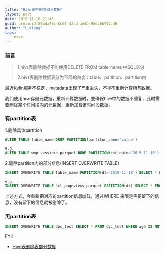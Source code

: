 ```yaml
---
title: "Hive表中删除部分数据"
layout: post
date: 2019-11-18 21:45
guid: urn:uuid:85bda76c-8c07-42ad-ae4b-95dc6b992cd6
author: "Lixiang"
tags:
  - Hive
---
```

### 前言
> 1.hive表删除数据不能使用DELETE FROM table_name 中SQL语句
>
> 2.hive表删除数据要分为不同的粒度：table、partition、partition内

最近Kylin服务不稳定，metadata出现了严重丢失，不得不重新计算所有数据。

我们使用hive存储元数据，重新计算数据时，要确保hive中的数据不重复，此时需要删除某个时间段内的元数据，重新加载该时间段数据。


### 有partition表

1.删除具体partition

```sql
ALTER TABLE table_name DROP PARTITION(partiton_name='value')

e.g.
ALTER TABLE wmp_sessions_parquet DROP PARTITION(cst_date='2019-11-18');
```


2.删除partition内的部分信息(INSERT OVERWRITE TABLE）

```sql
INSERT OVERWRITE TABLE table_name PARTITION(dt='2019-11-18') SELECT * FROM source_table_name WHERE dt='2019-11-18';

e.g.
INSERT OVERWRITE TABLE sxl_pageviews_parquet PARTITION(dt) SELECT * FROM sxl_pageviews_json WHERE dt >= '2019-09-01' AND dt < '2019-10-09';
```

上述方式，会重新把对应的partition信息加载，通过WHERE 来限定需要留下的信息，没有留下的信息就被删除了。

### 无partition表

```sql
INSERT OVERWRITE TABLE dpc_test SELECT * FROM dpc_test WHERE age IS NOT NULL;

```

FYI:

- [Hive表删除表部分数据](https://blog.csdn.net/u012061196/article/details/84135150)
